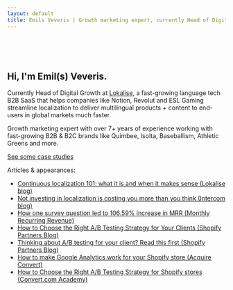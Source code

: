 ```yaml
---
layout: default
title: Emils Veveris | Growth marketing expert, currently Head of Digital Growth at Lokalise 
---
```

<br>
<br>
<br>


 
## Hi, I'm Emil(s) Veveris. ##

Currently Head of Digital Growth at [Lokalise](https://lokalise.com/), a fast-growing language tech B2B SaaS that helps companies like Notion, Revolut and ESL Gaming streamline localization to deliver multilingual products + content to end-users in global markets much faster.

Growth marketing expert with over 7+ years of experience working with fast-growing B2B & B2C brands like Quimbee, Isolta, Baseballism, Athletic Greens and more.

[See some case studies](https://www.emilsw.com/case-studies/) 


Articles & appearances: 

- [Continuous localization 101: what it is and when it makes sense (Lokalise blog)](https://lokalise.com/blog/continuous-localization-101/)
- [Not investing in localization is costing you more than you think (Intercom blog)](https://www.intercom.com/blog/not-investing-in-localization-is-costing-you-more-than-you-think/) 
- [How one survey question led to 106.59% increase in MRR (Monthly Recurring Revenue)](http://www.emilsw.com/articles/survey-case-study)
- [How to Choose the Right A/B Testing Strategy for Your Clients (Shopify Partners Blog)](https://www.shopify.com/partners/blog/how-to-choose-the-right-a-b-testing-strategy-for-your-clients)
- [Thinking about A/B testing for your client? Read this first (Shopify Partners Blog)](https://www.shopify.com/partners/blog/thinking-about-a-b-testing-for-your-client-read-this-first)
- [How to make Google Analytics work for your Shopify store (Acquire Convert)](http://acquireconvert.com/shopify-analytics/)
- [How to Choose the Right A/B Testing Strategy for Shopify stores (Convert.com Academy)](https://www.convert.com/academy/choose-b-testing-strategy-shopify-store/)


